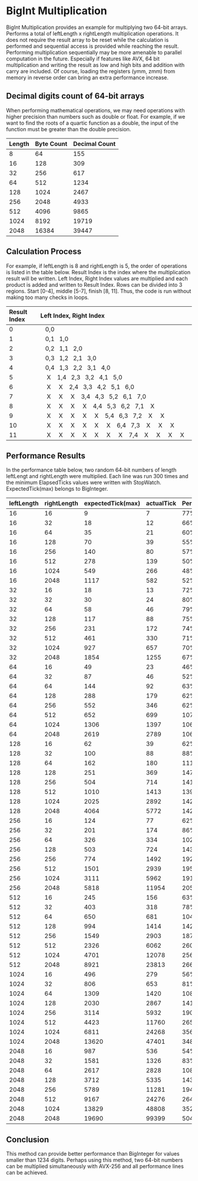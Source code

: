 # BigInt Multiplication
BigInt Multiplication provides an example for multiplying two 64-bit arrays. 
Performs a total of leftLength x rightLength multiplication operations.
It does not require the result array to be reset while the calculation is performed and sequential access is provided while reaching the result.
Performing multiplication sequentially may be more amenable to parallel computation in the future.
Especially if features like AVX, 64 bit multiplication and writing the result as low and high bits and addition with carry are included. Of course, loading the registers (ymm, zmm) from memory in reverse order can bring an extra performance increase.

## Decimal digits count of 64-bit arrays
When performing mathematical operations, we may need operations with higher precision than numbers such as double or float. 
For example, if we want to find the roots of a quartic function as a double, the input of the function must be greater than the double precision.

| Length | Byte Count | Decimal Count |
| :----- | :--------- | :------------ |
|  8     |  64        |  155          |
|  16    |  128       |  309          |
|  32    |  256       |  617          |
|  64    |  512       |  1234         |
|  128   |  1024      |  2467         |
|  256   |  2048      |  4933         |
|  512   |  4096      |  9865         |
|  1024  |  8192      |  19719        |
|  2048  |  16384     |  39447        |


## Calculation Process
For example, if leftLength is 8 and rightLength is 5, the order of operations is listed in the table below. 
Result Index is the index where the multiplication result will be written. 
Left Index, Right Index values are multiplied and each product is added and written to Result Index. 
Rows can be divided into 3 regions. Start [0-4], middle [5-7], finish [8, 11]. 
Thus, the code is run without making too many checks in loops.

|Result Index| Left Index, Right Index                                                  |
| :--------- | :------------------------------------------------------------------------|
|0           |&nbsp;&nbsp;&nbsp;0,0&nbsp;&nbsp;&nbsp;&nbsp;&nbsp;&nbsp;&nbsp;&nbsp;&nbsp;&nbsp;&nbsp;&nbsp;&nbsp;&nbsp;&nbsp;&nbsp;&nbsp;&nbsp;&nbsp;&nbsp;&nbsp;&nbsp;&nbsp;&nbsp;&nbsp;&nbsp;&nbsp;&nbsp;&nbsp;&nbsp;&nbsp;&nbsp;&nbsp;&nbsp;&nbsp;&nbsp;&nbsp;&nbsp;&nbsp;&nbsp;&nbsp;&nbsp;&nbsp;&nbsp;&nbsp;&nbsp;&nbsp;&nbsp;&nbsp;&nbsp;&nbsp;&nbsp;&nbsp;&nbsp;&nbsp;&nbsp;&nbsp;&nbsp;&nbsp;&nbsp;&nbsp;&nbsp;&nbsp;&nbsp;&nbsp;&nbsp;&nbsp;&nbsp;|
|1           |&nbsp;&nbsp;&nbsp;0,1&nbsp;&nbsp;&nbsp;1,0&nbsp;&nbsp;&nbsp;&nbsp;&nbsp;&nbsp;&nbsp;&nbsp;&nbsp;&nbsp;&nbsp;&nbsp;&nbsp;&nbsp;&nbsp;&nbsp;&nbsp;&nbsp;&nbsp;&nbsp;&nbsp;&nbsp;&nbsp;&nbsp;&nbsp;&nbsp;&nbsp;&nbsp;&nbsp;&nbsp;&nbsp;&nbsp;&nbsp;&nbsp;&nbsp;&nbsp;&nbsp;&nbsp;&nbsp;&nbsp;&nbsp;&nbsp;&nbsp;&nbsp;&nbsp;&nbsp;&nbsp;&nbsp;&nbsp;&nbsp;&nbsp;&nbsp;&nbsp;&nbsp;&nbsp;&nbsp;&nbsp;&nbsp;&nbsp;&nbsp;&nbsp;&nbsp;|
|2           |&nbsp;&nbsp;&nbsp;0,2&nbsp;&nbsp;&nbsp;1,1&nbsp;&nbsp;&nbsp;2,0&nbsp;&nbsp;&nbsp;&nbsp;&nbsp;&nbsp;&nbsp;&nbsp;&nbsp;&nbsp;&nbsp;&nbsp;&nbsp;&nbsp;&nbsp;&nbsp;&nbsp;&nbsp;&nbsp;&nbsp;&nbsp;&nbsp;&nbsp;&nbsp;&nbsp;&nbsp;&nbsp;&nbsp;&nbsp;&nbsp;&nbsp;&nbsp;&nbsp;&nbsp;&nbsp;&nbsp;&nbsp;&nbsp;&nbsp;&nbsp;&nbsp;&nbsp;&nbsp;&nbsp;&nbsp;&nbsp;&nbsp;&nbsp;&nbsp;&nbsp;&nbsp;&nbsp;&nbsp;&nbsp;&nbsp;&nbsp;|
|3           |&nbsp;&nbsp;&nbsp;0,3&nbsp;&nbsp;&nbsp;1,2&nbsp;&nbsp;&nbsp;2,1&nbsp;&nbsp;&nbsp;3,0&nbsp;&nbsp;&nbsp;&nbsp;&nbsp;&nbsp;&nbsp;&nbsp;&nbsp;&nbsp;&nbsp;&nbsp;&nbsp;&nbsp;&nbsp;&nbsp;&nbsp;&nbsp;&nbsp;&nbsp;&nbsp;&nbsp;&nbsp;&nbsp;&nbsp;&nbsp;&nbsp;&nbsp;&nbsp;&nbsp;&nbsp;&nbsp;&nbsp;&nbsp;&nbsp;&nbsp;&nbsp;&nbsp;&nbsp;&nbsp;&nbsp;&nbsp;&nbsp;&nbsp;&nbsp;&nbsp;&nbsp;&nbsp;&nbsp;&nbsp;|
|4           |&nbsp;&nbsp;&nbsp;0,4&nbsp;&nbsp;&nbsp;1,3&nbsp;&nbsp;&nbsp;2,2&nbsp;&nbsp;&nbsp;3,1&nbsp;&nbsp;&nbsp;4,0&nbsp;&nbsp;&nbsp;&nbsp;&nbsp;&nbsp;&nbsp;&nbsp;&nbsp;&nbsp;&nbsp;&nbsp;&nbsp;&nbsp;&nbsp;&nbsp;&nbsp;&nbsp;&nbsp;&nbsp;&nbsp;&nbsp;&nbsp;&nbsp;&nbsp;&nbsp;&nbsp;&nbsp;&nbsp;&nbsp;&nbsp;&nbsp;&nbsp;&nbsp;&nbsp;&nbsp;&nbsp;&nbsp;&nbsp;&nbsp;&nbsp;&nbsp;&nbsp;&nbsp;|
|5           |&nbsp;&nbsp;&nbsp;&nbsp;X&nbsp;&nbsp;&nbsp;&nbsp;1,4&nbsp;&nbsp;&nbsp;2,3&nbsp;&nbsp;&nbsp;3,2&nbsp;&nbsp;&nbsp;4,1&nbsp;&nbsp;&nbsp;5,0&nbsp;&nbsp;&nbsp;&nbsp;&nbsp;&nbsp;&nbsp;&nbsp;&nbsp;&nbsp;&nbsp;&nbsp;&nbsp;&nbsp;&nbsp;&nbsp;&nbsp;&nbsp;&nbsp;&nbsp;&nbsp;&nbsp;&nbsp;&nbsp;&nbsp;&nbsp;&nbsp;&nbsp;&nbsp;&nbsp;&nbsp;&nbsp;&nbsp;&nbsp;&nbsp;&nbsp;&nbsp;&nbsp;|
|6           |&nbsp;&nbsp;&nbsp;&nbsp;X&nbsp;&nbsp;&nbsp;&nbsp;&nbsp;X&nbsp;&nbsp;&nbsp;&nbsp;2,4&nbsp;&nbsp;&nbsp;3,3&nbsp;&nbsp;&nbsp;4,2&nbsp;&nbsp;&nbsp;5,1&nbsp;&nbsp;&nbsp;6,0&nbsp;&nbsp;&nbsp;&nbsp;&nbsp;&nbsp;&nbsp;&nbsp;&nbsp;&nbsp;&nbsp;&nbsp;&nbsp;&nbsp;&nbsp;&nbsp;&nbsp;&nbsp;&nbsp;&nbsp;&nbsp;&nbsp;&nbsp;&nbsp;&nbsp;&nbsp;&nbsp;&nbsp;&nbsp;&nbsp;&nbsp;&nbsp;|
|7           |&nbsp;&nbsp;&nbsp;&nbsp;X&nbsp;&nbsp;&nbsp;&nbsp;&nbsp;X&nbsp;&nbsp;&nbsp;&nbsp;&nbsp;X&nbsp;&nbsp;&nbsp;&nbsp;3,4&nbsp;&nbsp;&nbsp;4,3&nbsp;&nbsp;&nbsp;5,2&nbsp;&nbsp;&nbsp;6,1&nbsp;&nbsp;&nbsp;7,0&nbsp;&nbsp;&nbsp;&nbsp;&nbsp;&nbsp;&nbsp;&nbsp;&nbsp;&nbsp;&nbsp;&nbsp;&nbsp;&nbsp;&nbsp;&nbsp;&nbsp;&nbsp;&nbsp;&nbsp;&nbsp;&nbsp;&nbsp;&nbsp;&nbsp;&nbsp;|
|8           |&nbsp;&nbsp;&nbsp;&nbsp;X&nbsp;&nbsp;&nbsp;&nbsp;&nbsp;X&nbsp;&nbsp;&nbsp;&nbsp;&nbsp;X&nbsp;&nbsp;&nbsp;&nbsp;&nbsp;X&nbsp;&nbsp;&nbsp;&nbsp;4,4&nbsp;&nbsp;&nbsp;5,3&nbsp;&nbsp;&nbsp;6,2&nbsp;&nbsp;&nbsp;7,1&nbsp;&nbsp;&nbsp;&nbsp;X&nbsp;&nbsp;&nbsp;&nbsp;&nbsp;&nbsp;&nbsp;&nbsp;&nbsp;&nbsp;&nbsp;&nbsp;&nbsp;&nbsp;&nbsp;&nbsp;&nbsp;&nbsp;&nbsp;&nbsp;&nbsp;|
|9           |&nbsp;&nbsp;&nbsp;&nbsp;X&nbsp;&nbsp;&nbsp;&nbsp;&nbsp;X&nbsp;&nbsp;&nbsp;&nbsp;&nbsp;X&nbsp;&nbsp;&nbsp;&nbsp;&nbsp;X&nbsp;&nbsp;&nbsp;&nbsp;&nbsp;X&nbsp;&nbsp;&nbsp;&nbsp;5,4&nbsp;&nbsp;&nbsp;6,3&nbsp;&nbsp;&nbsp;7,2&nbsp;&nbsp;&nbsp;&nbsp;X&nbsp;&nbsp;&nbsp;&nbsp;&nbsp;X&nbsp;&nbsp;&nbsp;&nbsp;&nbsp;&nbsp;&nbsp;&nbsp;&nbsp;&nbsp;&nbsp;&nbsp;&nbsp;&nbsp;&nbsp;|
|10          |&nbsp;&nbsp;&nbsp;&nbsp;X&nbsp;&nbsp;&nbsp;&nbsp;&nbsp;X&nbsp;&nbsp;&nbsp;&nbsp;&nbsp;X&nbsp;&nbsp;&nbsp;&nbsp;&nbsp;X&nbsp;&nbsp;&nbsp;&nbsp;&nbsp;X&nbsp;&nbsp;&nbsp;&nbsp;&nbsp;X&nbsp;&nbsp;&nbsp;&nbsp;6,4&nbsp;&nbsp;&nbsp;7,3&nbsp;&nbsp;&nbsp;&nbsp;X&nbsp;&nbsp;&nbsp;&nbsp;&nbsp;X&nbsp;&nbsp;&nbsp;&nbsp;&nbsp;X&nbsp;&nbsp;&nbsp;&nbsp;&nbsp;&nbsp;&nbsp;&nbsp;&nbsp;|
|11          |&nbsp;&nbsp;&nbsp;&nbsp;X&nbsp;&nbsp;&nbsp;&nbsp;&nbsp;X&nbsp;&nbsp;&nbsp;&nbsp;&nbsp;X&nbsp;&nbsp;&nbsp;&nbsp;&nbsp;X&nbsp;&nbsp;&nbsp;&nbsp;&nbsp;X&nbsp;&nbsp;&nbsp;&nbsp;&nbsp;X&nbsp;&nbsp;&nbsp;&nbsp;&nbsp;X&nbsp;&nbsp;&nbsp;&nbsp;7,4&nbsp;&nbsp;&nbsp;&nbsp;X&nbsp;&nbsp;&nbsp;&nbsp;&nbsp;X&nbsp;&nbsp;&nbsp;&nbsp;&nbsp;X&nbsp;&nbsp;&nbsp;&nbsp;&nbsp;X&nbsp;&nbsp;&nbsp;|

## Performance Results
In the performance table below, two random 64-bit numbers of length leftLengt and rightLength were multiplied. 
Each line was run 300 times and the minimum ElapsedTicks values were written with StopWatch. 
ExpectedTick(max) belongs to BigInteger.

|leftLength          |rightLength         |expectedTick(max)   |actualTick          |Percent |
| :----------------- | :----------------- | :----------------- | :----------------- | :----- |
|16                  |16                  |9                   |7                   |77%     |
|16                  |32                  |18                  |12                  |66%	 |
|16                  |64                  |35                  |21                  |60%	 |
|16                  |128                 |70                  |39                  |55%	 |
|16                  |256                 |140                 |80                  |57%	 |
|16                  |512                 |278                 |139                 |50%	 |
|16                  |1024                |549                 |266                 |48%	 |
|16                  |2048                |1117                |582                 |52%	 |
|32                  |16                  |18                  |13                  |72%	 |
|32                  |32                  |30                  |24                  |80%	 |
|32                  |64                  |58                  |46                  |79%	 |
|32                  |128                 |117                 |88                  |75%	 |
|32                  |256                 |231                 |172                 |74%	 |
|32                  |512                 |461                 |330                 |71%	 |
|32                  |1024                |927                 |657                 |70%	 |
|32                  |2048                |1854                |1255                |67%	 |
|64                  |16                  |49                  |23                  |46%	 |
|64                  |32                  |87                  |46                  |52%	 |
|64                  |64                  |144                 |92                  |63%	 |
|64                  |128                 |288                 |179                 |62%	 |
|64                  |256                 |552                 |346                 |62%	 |
|64                  |512                 |652                 |699                 |107%	 |
|64                  |1024                |1306                |1397                |106%	 |
|64                  |2048                |2619                |2789                |106%	 |
|128                 |16                  |62                  |39                  |62%	 |
|128                 |32                  |100                 |88                  |88%	 |
|128                 |64                  |162                 |180                 |111%	 |
|128                 |128                 |251                 |369                 |147%	 |
|128                 |256                 |504                 |714                 |141%	 |
|128                 |512                 |1010                |1413                |139%	 |
|128                 |1024                |2025                |2892                |142%	 |
|128                 |2048                |4064                |5772                |142%	 |
|256                 |16                  |124                 |77                  |62%	 |
|256                 |32                  |201                 |174                 |86%	 |
|256                 |64                  |326                 |334                 |102%	 |
|256                 |128                 |503                 |724                 |143%	 |
|256                 |256                 |774                 |1492                |192%	 |
|256                 |512                 |1501                |2939                |195%	 |
|256                 |1024                |3111                |5962                |191%	 |
|256                 |2048                |5818                |11954               |205%	 |
|512                 |16                  |245                 |156                 |63%	 |
|512                 |32                  |403                 |318                 |78%	 |
|512                 |64                  |650                 |681                 |104%	 |
|512                 |128                 |994                 |1414                |142%	 |
|512                 |256                 |1549                |2903                |187%	 |
|512                 |512                 |2326                |6062                |260%	 |
|512                 |1024                |4701                |12078               |256%	 |
|512                 |2048                |8921                |23813               |266%	 |
|1024                |16                  |496                 |279                 |56%	 |
|1024                |32                  |806                 |653                 |81%	 |
|1024                |64                  |1309                |1420                |108%	 |
|1024                |128                 |2030                |2867                |141%	 |
|1024                |256                 |3114                |5932                |190%	 |
|1024                |512                 |4423                |11760               |265%	 |
|1024                |1024                |6811                |24268               |356%	 |
|1024                |2048                |13620               |47401               |348%	 |
|2048                |16                  |987                 |536                 |54%	 |
|2048                |32                  |1581                |1326                |83%	 |
|2048                |64                  |2617                |2828                |108%	 |
|2048                |128                 |3712                |5335                |143%	 |
|2048                |256                 |5789                |11281               |194%	 |
|2048                |512                 |9167                |24276               |264%	 |
|2048                |1024                |13829               |48808               |352%	 |
|2048                |2048                |19690               |99399               |504%	 |

## Conclusion
This method can provide better performance than BigInteger for values smaller than 1234 digits. 
Perhaps using this method, two 64-bit numbers can be multiplied simultaneously with AVX-256 and all performance lines can be achieved.